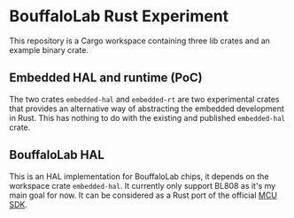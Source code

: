 # BouffaloLab Rust Experiment
This repository is a Cargo workspace containing three lib crates and an example
binary crate.

## Embedded HAL and runtime (PoC)
The two crates `embedded-hal` and `embedded-rt` are two experimental crates 
that provides an alternative way of abstracting the embedded development in
Rust. This has nothing to do with the existing and published `embedded-hal`
crate. 

## BouffaloLab HAL
This is an HAL implementation for BouffaloLab chips, it depends on the 
workspace crate `embedded-hal`. It currently only support BL808 as it's my
main goal for now. It can be considered as a Rust port of the official 
[MCU SDK].

[MCU SDK]: https://github.com/bouffalolab/bl_mcu_sdk/
